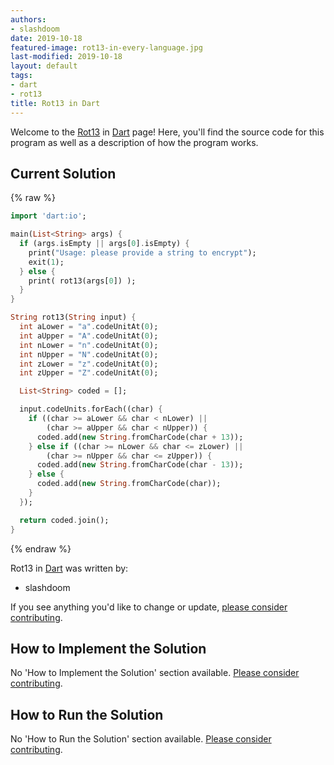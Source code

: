 ```yaml
---
authors:
- slashdoom
date: 2019-10-18
featured-image: rot13-in-every-language.jpg
last-modified: 2019-10-18
layout: default
tags:
- dart
- rot13
title: Rot13 in Dart
---
```


Welcome to the [Rot13](https://sampleprograms.io/projects/rot13) in [Dart](https://sampleprograms.io/languages/dart) page! Here, you'll find the source code for this program as well as a description of how the program works.

## Current Solution

{% raw %}

```dart
import 'dart:io';

main(List<String> args) {
  if (args.isEmpty || args[0].isEmpty) {
    print("Usage: please provide a string to encrypt");
    exit(1);
  } else {
    print( rot13(args[0]) );
  }
}

String rot13(String input) {
  int aLower = "a".codeUnitAt(0);
  int aUpper = "A".codeUnitAt(0);
  int nLower = "n".codeUnitAt(0);
  int nUpper = "N".codeUnitAt(0);
  int zLower = "z".codeUnitAt(0);
  int zUpper = "Z".codeUnitAt(0);

  List<String> coded = [];

  input.codeUnits.forEach((char) {
    if ((char >= aLower && char < nLower) ||
        (char >= aUpper && char < nUpper)) {
      coded.add(new String.fromCharCode(char + 13));
    } else if ((char >= nLower && char <= zLower) ||
        (char >= nUpper && char <= zUpper)) {
      coded.add(new String.fromCharCode(char - 13));
    } else {
      coded.add(new String.fromCharCode(char));
    }
  });

  return coded.join();
}

```

{% endraw %}

Rot13 in [Dart](https://sampleprograms.io/languages/dart) was written by:

- slashdoom

If you see anything you'd like to change or update, [please consider contributing](https://github.com/TheRenegadeCoder/sample-programs).

## How to Implement the Solution

No 'How to Implement the Solution' section available. [Please consider contributing](https://github.com/TheRenegadeCoder/sample-programs-website).

## How to Run the Solution

No 'How to Run the Solution' section available. [Please consider contributing](https://github.com/TheRenegadeCoder/sample-programs-website).